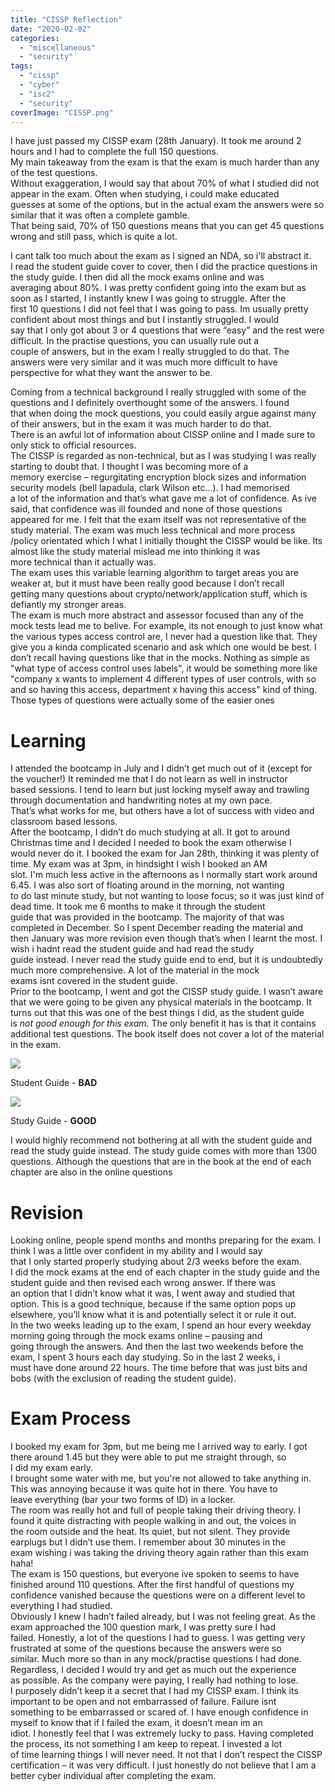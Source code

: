 ```yaml
---
title: "CISSP Reflection"
date: "2020-02-02"
categories: 
  - "miscellaneous"
  - "security"
tags: 
  - "cissp"
  - "cyber"
  - "isc2"
  - "security"
coverImage: "CISSP.png"
---
```


I have just passed my CISSP exam (28th January). It took me around 2 hours and I had to complete the full 150 questions.  
My main takeaway from the exam is that the exam is much harder than any of the test questions.  
Without exaggeration, I would say that about 70% of what I studied did not appear in the exam. Often when studying, i could make educated  
guesses at some of the options, but in the actual exam the answers were so similar that it was often a complete gamble.  
That being said, 70% of 150 questions means that you can get 45 questions wrong and still pass, which is quite a lot.

I cant talk too much about the exam as I signed an NDA, so i'll abstract it.  
I read the student guide cover to cover, then I did the practice questions in the study guide. I then did all the mock exams online and was  
averaging about 80%. I was pretty confident going into the exam but as soon as I started, I instantly knew I was going to struggle. After the  
first 10 questions I did not feel that I was going to pass. Im usually pretty confident about most things and but I instantly struggled. I would  
say that I only got about 3 or 4 questions that were “easy” and the rest were difficult. In the practise questions, you can usually rule out a  
couple of answers, but in the exam I really struggled to do that. The answers were very similar and it was much more difficult to have  
perspective for what they want the answer to be.

Coming from a technical background I really struggled with some of the questions and I definitely overthought some of the answers. I found  
that when doing the mock questions, you could easily argue against many of their answers, but in the exam it was much harder to do that.  
There is an awful lot of information about CISSP online and I made sure to only stick to official resources.  
The CISSP is regarded as non-technical, but as I was studying I was really starting to doubt that. I thought I was becoming more of a  
memory exercise – regurgitating encryption block sizes and information security models (bell lapadula, clark Wilson etc…). I had memorised  
a lot of the information and that’s what gave me a lot of confidence. As ive said, that confidence was ill founded and none of those questions  
appeared for me. I felt that the exam itself was not representative of the study material. The exam was much less technical and more process  
/policy orientated which I what I initially thought the CISSP would be like. Its almost like the study material mislead me into thinking it was  
more technical than it actually was.  
The exam uses this variable learning algorithm to target areas you are weaker at, but it must have been really good because I don’t recall  
getting many questions about crypto/network/application stuff, which is defiantly my stronger areas.  
The exam is much more abstract and assessor focused than any of the mock tests lead me to belive. For example, its not enough to just know what the various types access control are, I never had a question like that. They give you a kinda complicated scenario and ask which one would be best. I don’t recall having questions like that in the mocks. Nothing as simple as "what type of access control uses labels", it would be something more like "company x wants to implement 4 different types of user controls, with so and so having this access, department x having this access" kind of thing. Those types of questions were actually some of the easier ones

# Learning

I attended the bootcamp in July and I didn’t get much out of it (except for the voucher!) It reminded me that I do not learn as well in instructor  
based sessions. I tend to learn but just locking myself away and trawling through documentation and handwriting notes at my own pace.  
That’s what works for me, but others have a lot of success with video and classroom based lessons.  
After the bootcamp, I didn’t do much studying at all. It got to around Christmas time and I decided I needed to book the exam otherwise I  
would never do it. I booked the exam for Jan 28th, thinking it was plenty of time. My exam was at 3pm, in hindsight I wish I booked an AM  
slot. I'm much less active in the afternoons as I normally start work around 6.45. I was also sort of floating around in the morning, not wanting  
to do last minute study, but not wanting to loose focus; so it was just kind of dead time. It took me 6 months to make it through the student  
guide that was provided in the bootcamp. The majority of that was completed in December. So I spent December reading the material and  
then January was more revision even though that’s when I learnt the most. I wish i hadnt read the student guide and had read the study  
guide instead. I never read the study guide end to end, but it is undoubtedly much more comprehensive. A lot of the material in the mock  
exams isnt covered in the student guide.  
Prior to the bootcamp, I went and got the CISSP study guide. I wasn’t aware that we were going to be given any physical materials in the bootcamp. It turns out that this was one of the best things I did, as the student guide  
is _not good enough for this exam_. The only benefit it has is that it contains additional test questions. The book itself does not cover a lot of the material in the exam.

![](/images/student-guide-873x1024.png)

Student Guide - **BAD**

![](/images/study-guide-809x1024.png)

Study Guide - **GOOD**

I would highly recommend not bothering at all with the student guide and read the study guide instead. The study guide comes with more than 1300 questions. Although the questions that are in the book at the end of each chapter are also in the online questions

# Revision

Looking online, people spend months and months preparing for the exam. I think I was a little over confident in my ability and I would say  
that I only started properly studying about 2/3 weeks before the exam.  
I did the mock exams at the end of each chapter in the study guide and the student guide and then revised each wrong answer. If there was  
an option that I didn’t know what it was, I went away and studied that option. This is a good technique, because if the same option pops up  
elsewhere, you’ll know what it is and potentially select it or rule it out.  
In the two weeks leading up to the exam, I spend an hour every weekday morning going through the mock exams online – pausing and  
going through the answers. And then the last two weekends before the exam, I spent 3 hours each day studying. So in the last 2 weeks, i  
must have done around 22 hours. The time before that was just bits and bobs (with the exclusion of reading the student guide).

# Exam Process

I booked my exam for 3pm, but me being me I arrived way to early. I got there around 1.45 but they were able to put me straight through, so  
I did my exam early.  
I brought some water with me, but you're not allowed to take anything in. This was annoying because it was quite hot in there. You have to  
leave everything (bar your two forms of ID) in a locker.  
The room was really hot and full of people taking their driving theory. I found it quite distracting with people walking in and out, the voices in  
the room outside and the heat. Its quiet, but not silent. They provide earplugs but I didn’t use them. I remember about 30 minutes in the  
exam wishing i was taking the driving theory again rather than this exam haha!  
The exam is 150 questions, but everyone ive spoken to seems to have finished around 110 questions. After the first handful of questions my  
confidence vanished because the questions were on a different level to everything I had studied.  
Obviously I knew I hadn’t failed already, but I was not feeling great. As the exam approached the 100 question mark, I was pretty sure I had  
failed. Honestly, a lot of the questions I had to guess. I was getting very frustrated at some of the questions because the answers were so  
similar. Much more so than in any mock/practise questions I had done. Regardless, I decided I would try and get as much out the experience  
as possible. As the company were paying, I really had nothing to lose.  
I purposely didn’t keep it a secret that I had my CISSP exam. I think its important to be open and not embarrassed of failure. Failure isnt  
something to be embarrassed or scared of. I have enough confidence in myself to know that if I failed the exam, it doesn’t mean im an  
idiot. I honestly feel that I was extremely lucky to pass. Having completed the process, its not something I am keep to repeat. I invested a lot  
of time learning things I will never need. It not that I don’t respect the CISSP certification – it was very difficult. I just honestly do not believe that I am a better cyber individual after completing the exam.
